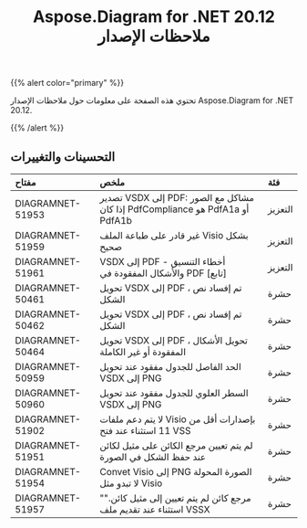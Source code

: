 ﻿---
title: Aspose.Diagram for .NET 20.12 ملاحظات الإصدار
type: docs
weight: 8
url: /ar/net/aspose-diagram-for-net-20-12-release-notes/
---
{{% alert color="primary" %}}

تحتوي هذه الصفحة على معلومات حول ملاحظات الإصدار Aspose.Diagram for .NET 20.12.

{{% /alert %}}
## **التحسينات والتغييرات**  ##

|**مفتاح**|**ملخص**|**فئة**|
|:- |:- |:- |
|DIAGRAMNET-51953|تصدير VSDX إلى PDF: مشاكل مع الصور إذا كان PdfCompliance هو PdfA1a أو PdfA1b|التعزيز|
|DIAGRAMNET-51959|غير قادر على طباعة الملف Visio بشكل صحيح|التعزيز|
|DIAGRAMNET-51961|VSDX إلى PDF - أخطاء التنسيق والأشكال المفقودة في PDF [تابع]|التعزيز|
|DIAGRAMNET-50461|تحويل VSDX إلى PDF ، تم إفساد نص الشكل|حشرة|
|DIAGRAMNET-50462|تحويل VSDX إلى PDF ، تم إفساد نص الشكل|حشرة|
|DIAGRAMNET-50464|تحويل VSDX إلى PDF ، تحويل الأشكال المفقودة أو غير الكاملة|حشرة|
|DIAGRAMNET-50959|الحد الفاصل للجدول مفقود عند تحويل VSDX إلى PNG|حشرة|
|DIAGRAMNET-50960|السطر العلوي للجدول مفقود عند تحويل VSDX إلى PNG|حشرة|
|DIAGRAMNET-51902|لا يتم دعم ملفات Visio بإصدارات أقل من 11 استثناء عند فتح VSS|حشرة|
|DIAGRAMNET-51951|لم يتم تعيين مرجع الكائن على مثيل لكائن عند حفظ الشكل في الصورة|حشرة|
|DIAGRAMNET-51954|Convet Visio إلى PNG الصورة المحولة لا تبدو مثل Visio|حشرة|
|DIAGRAMNET-51957|"مرجع كائن لم يتم تعيين إلى مثيل كائن." استثناء عند تقديم ملف VSSX|حشرة|



